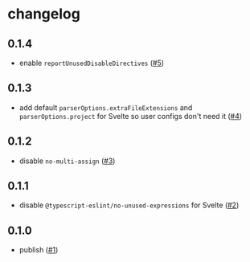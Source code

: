 # changelog

## 0.1.4

- enable `reportUnusedDisableDirectives`
  ([#5](https://github.com/feltcoop/eslint-config/pull/5))

## 0.1.3

- add default `parserOptions.extraFileExtensions` and `parserOptions.project`
  for Svelte so user configs don't need it
  ([#4](https://github.com/feltcoop/eslint-config/pull/4))

## 0.1.2

- disable `no-multi-assign`
  ([#3](https://github.com/feltcoop/eslint-config/pull/3))

## 0.1.1

- disable `@typescript-eslint/no-unused-expressions` for Svelte
  ([#2](https://github.com/feltcoop/eslint-config/pull/2))

## 0.1.0

- publish
  ([#1](https://github.com/feltcoop/eslint-config/pull/1))
